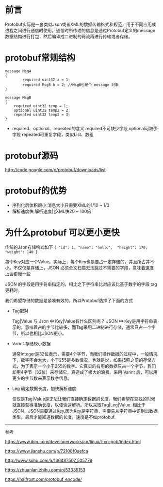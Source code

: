 # 前言
Protobuf实际是一套类似Json或者XML的数据传输格式和规范，用于不同应用或进程之间进行通信时使用。通信时所传递的信息是通过Protobuf定义的message数据结构进行打包，然后编译成二进制的码流再进行传输或者存储。


# protobuf常规结构
```
message MsgA 
{
        required uint32 a = 1;
        required MsgB b = 2; //MsgB也是个 message 对象
}

message MsgB
{
    required uint32 temp = 1;
    optional uint32 temp2 = 2;
    repeated uint32 temp3 = 3;
}
```
- required、optional、repeated的含义
  required不可缺少字段
  optional可缺少字段
  repeated可重复字段，类似List、数组

# protobuf源码
  
http://code.google.com/p/protobuf/downloads/list



# protobuf的优势

- 序列化后体积很小:消息大小只需要XML的1/10 ~ 1/3
- 解析速度快:解析速度比XML快20 ~ 100倍

# 为什么protobuf 可以更小更快

传统的Json存储格式如下
``
{ "id": 1, "name": "hello",  "height": 170, "weight": 140 }
``

每个Key对应一个Value。实际上，每个Key也是要占一定存储的，并且所占并不小。不仅仅是存储上，JSON 必须全文扫描无法跳过不需要的字段，意味着速度上会更慢一些

JSON 的字段是用字符串指定的，相比之下字符串比对应该比基于数字的字段 tag 更耗时。

我们希望存储的数据是紧凑有效的，所以Protobuf选择了下面的方式

- Tag配对
  
    Tag|Value 与 Json 中 Key|Value有什么区别呢？
    JSON 中 Key是用字符串表示的，意味着占的字节比较多，而Tag采用二进制进行存储，通常只占一个字节，所以也相比JSON更小。

- Varint 存储较小数据

    通常Integer是32位表示，需要4个字节，而我们操作数据的过程中，一般情况下，数字不会太大，小于255是多数情况，也就是说，如果按照之前的存储方式，为了表示一个小于255的数字。它真实的有用的数据只占一个字节，我们却用4字节（32位）来存储它，真造成了极大的浪费。采用 Varint 后，可以用更少的字节数来表示数字信息。

- Leg 确定数据长度，加快解析速度

    仅仅是Tag|Value是无法让我们直接确定数据的长度，我们希望在查找的时候就直接获得准确长度，以便快速解析。所以采取Tag|Leg|Value.
    相比于JSON，JSON需要通过Key,因为Key是字符串，需要先从字符串中识别出数据类型，最后才能知道数据的长度，速度是不如protobuf.


---
参考

  https://www.ibm.com/developerworks/cn/linux/l-cn-gpb/index.html

  https://www.jianshu.com/p/72108f0aefca

  http://www.sohu.com/a/136487507_505779

  https://zhuanlan.zhihu.com/p/53339153

  https://halfrost.com/protobuf_encode/
